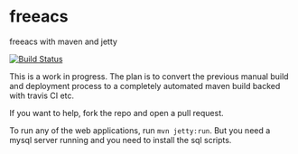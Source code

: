# freeacs
freeacs with maven and jetty

[![Build Status](https://travis-ci.org/freeacs/freeacs.svg?branch=master)](https://travis-ci.org/freeacs/freeacs)

This is a work in progress. The plan is to convert the previous manual build and deployment process to a completely automated maven build backed with travis CI etc.

If you want to help, fork the repo and open a pull request.

To run any of the web applications, run ```mvn jetty:run```. But you need a mysql server running and you need to install the sql scripts.
